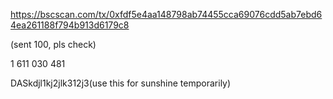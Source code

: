 https://bscscan.com/tx/0xfdf5e4aa148798ab74455cca69076cdd5ab7ebd64ea261188f794b913d6179c8

(sent 100, pls check)

1 611 030 481

DASkdjl1kj2jlk312j3(use this for sunshine temporarily)

